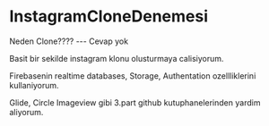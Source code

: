 # InstagramCloneDenemesi

Neden Clone???? --- Cevap yok

Basit bir sekilde instagram klonu olusturmaya calisiyorum.

Firebasenin realtime databases, Storage, Authentation ozellliklerini kullaniyorum.

Glide, Circle Imageview gibi 3.part github kutuphanelerinden yardim aliyorum.
